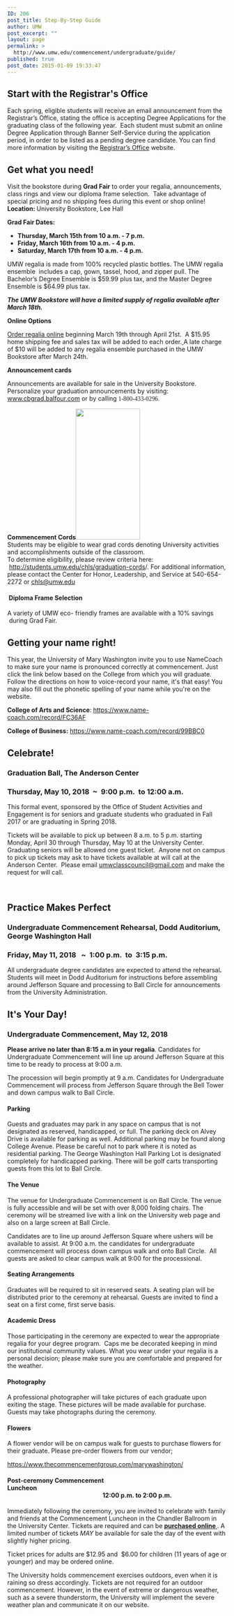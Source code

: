 ```yaml
---
ID: 206
post_title: Step-By-Step Guide
author: UMW
post_excerpt: ""
layout: page
permalink: >
  http://www.umw.edu/commencement/undergraduate/guide/
published: true
post_date: 2015-01-09 19:33:47
---
```

<h2>Start with the Registrar's Office</h2>
Each spring, eligible students will receive an email announcement from the Registrar’s Office, stating the office is accepting Degree Applications for the graduating class of the following year.  Each student must submit an online Degree Application through Banner Self-Service during the application period, in order to be listed as a pending degree candidate. You can find more information by visiting the <a href="http://academics.umw.edu/registrar/graduation-information/">Registrar’s Office</a> website.
<h2>Get what you need!</h2>
<div>Visit the bookstore during <strong>Grad Fair</strong> to order your regalia, announcements, class rings and view our diploma frame selection.  Take advantage of special pricing and no shipping fees during this event or shop online!</div>
<div></div>
<div><strong>Location: </strong>University Bookstore, Lee Hall</div>
<div>

<strong>Grad Fair Dates:  </strong>
<ul>
 	<li><strong>Thursday, March 15th from 10 a.m. - 7 p.m.</strong></li>
 	<li><strong>Friday, March 16th from 10 a.m. - 4 p.m.
</strong></li>
 	<li><strong>Saturday, March 17th from 10 a.m. - 4 p.m.</strong></li>
</ul>
UMW regalia is made from 100% recycled plastic bottles. The UMW regalia ensemble  includes a cap, gown, tassel, hood, and zipper pull. The Bachelor’s Degree Ensemble is $59.99 plus tax, and the Master Degree Ensemble is $64.99 plus tax.

<strong><em>The UMW Bookstore will have a limited supply of regalia available after March 18th<span style="color: #333333; font-family: 'Helvetica',sans-serif;">.</span></em></strong>

<strong>Online Options</strong>

</div>
<div>

<a href="https://umw.shopoakhalli.com/purchasewizard/Welcome">Order regalia online</a> beginning March 19th through April 21st.  A $15.95 home shipping fee and sales tax will be added to each order.<u> </u>A late charge of $10 will be added to any regalia ensemble purchased in the UMW Bookstore after March 24th.

<strong>Announcement cards</strong>

Announcements are available for sale in the University Bookstore. Personalize your graduation announcements by visiting: <a href="http://www.cbgrad.balfour.com">www.cbgrad.balfour.com</a> or by calling<span style="color: #212121; font-family: 'Times New Roman',serif;"> 1-800-433-0296.</span>
<div><strong>Commencement Cords</strong><a href="http://www.umw.edu/commencement/wp-content/uploads/sites/13/2015/01/cordscrop.png"><img class="size-medium wp-image-467 alignright" src="http://www.umw.edu/commencement/wp-content/uploads/sites/13/2015/01/cordscrop-148x300.png" alt="" width="148" height="300" /></a></div>
<div>Students may be eligible to wear grad cords denoting University activities and accomplishments outside of the classroom.</div>
<div>To determine eligibility, please review criteria here:  <a href="http://students.umw.edu/chls/graduation-cords">http://students.umw.edu/chls/graduation-cords</a>/. For additional information, please contact the Center for Honor, Leadership, and Service at 540-654-2272 or <a href="mailto:chls@umw.edu">chls@umw.edu</a></div>
<h4> Diploma Frame Selection</h4>
A variety of UMW eco- friendly frames are available with a 10% savings  during Grad Fair.
<h2>Getting your name right!</h2>
This year, the University of Mary Washington invite you to use NameCoach to make sure your name is pronounced correctly at commencement. Just click the link below based on the College from which you will graduate. Follow the directions on how to voice-record your name, it's that easy! You may also fill out the phonetic spelling of your name while you're on the website.

<strong>College of Arts and Science</strong>: <a href="https://www.name-coach.com/record/FC36AF">https://www.name-coach.com/record/FC36AF</a>

<strong>College of Business:</strong> <a href="https://www.name-coach.com/record/99BBC0">https://www.name-coach.com/record/99BBC0</a>
<h2>Celebrate!</h2>
</div>
<h3>Graduation Ball, The Anderson Center</h3>
<h3>Thursday, May 10, 2018  ~  9:00 p.m.  to 12:00 a.m.</h3>
This formal event, sponsored by the Office of Student Activities and Engagement is for seniors and graduate students who graduated in Fall 2017 or are graduating in Spring 2018.

Tickets will be available to pick up between 8 a.m. to 5 p.m. starting Monday, April 30 through Thursday, May 10 at the University Center. Graduating seniors will be allowed one guest ticket.  Anyone not on campus to pick up tickets may ask to have tickets available at will call at the Anderson Center.  Please email <a href="mailto:umwclasscouncil@gmail.com">umwclasscouncil@gmail.com</a> and make the request for will call.

&nbsp;
<h2>Practice Makes Perfect</h2>
<h3>Undergraduate Commencement Rehearsal, Dodd Auditorium, George Washington Hall</h3>
<h3>Friday, May 11, 2018   ~  1:00 p.m.  to  3:15 p.m.</h3>
All undergraduate degree candidates are expected to attend the rehearsal<em><strong>. </strong></em> Students will meet in Dodd Auditorium for instructions before assembling around Jefferson Square and processing to Ball Circle for announcements from the University Administration.
<h2>It's Your Day!</h2>
<h3>Undergraduate Commencement, May 12, 2018</h3>
<strong>Please arrive no later than 8:15 a.m in your regalia</strong>. Candidates for Undergraduate Commencement will line up around Jefferson Square at this time to be ready to process at 9:00 a.m.

The procession will begin promptly at 9 a.m. Candidates for Undergraduate Commencement will process from Jefferson Square through the Bell Tower and down campus walk to Ball Circle.
<h4>Parking</h4>
Guests and graduates may park in any space on campus that is not designated as reserved, handicapped, or full. The parking deck on Alvey Drive is available for parking as well. Additional parking may be found along College Avenue. Please be careful not to park where it is noted as residential parking. The George Washington Hall Parking Lot is designated completely for handicapped parking. There will be golf carts transporting guests from this lot to Ball Circle.
<h4>The Venue</h4>
The venue for Undergraduate Commencement is on Ball Circle. The venue is fully accessible and will be set with over 8,000 folding chairs. The ceremony will be streamed live with a link on the University web page and also on a large screen at Ball Circle.

Candidates are to line up around Jefferson Square where ushers will be available to assist. At 9:00 a.m. the candidates for undergraduate commencement will process down campus walk and onto Ball Circle.  All guests are asked to clear campus walk at 9:00 for the processional.
<h4>Seating Arrangements</h4>
Graduates will be required to sit in reserved seats. A seating plan will be distributed prior to the ceremony at rehearsal. Guests are invited to find a seat on a first come, first serve basis.
<h4>Academic Dress</h4>
Those participating in the ceremony are expected to wear the appropriate regalia for your degree program.  Caps me be decorated keeping in mind our institutional community values. What you wear under your regalia is a personal decision; please make sure you are comfortable and prepared for the weather.
<h4>Photography</h4>
A professional photographer will take pictures of each graduate upon exiting the stage. These pictures will be made available for purchase. Guests may take photographs during the ceremony.
<h4>Flowers</h4>
A flower vendor will be on campus walk for guests to purchase flowers for their graduate. Please pre-order flowers from our vendor;

<a href="https://www.thecommencementgroup.com/marywashington/">https://www.thecommencementgroup.com/marywashington/</a>
<h4>Post-ceremony Commencement Luncheon                                                                                                                                                                                                     12:00 p.m. to 2:00 p.m.</h4>
Immediately following the ceremony, you are invited to celebrate with family and friends at the Commencement Luncheon in the Chandler Ballroom in the University Center. Tickets are required and can be <a href="https://content-service.sodexomyway.com/media/2018%20Commencement%20menu%20and%20information%20pub_tcm165-23958.pdf?url=https://umw.sodexomyway.com/"><strong>purchased online </strong></a>. A limited number of tickets <em>MAY </em>be available for sale the day of the event with slightly higher pricing.

Ticket prices for adults are $12.95 and  $6.00 for children (11 years of age or younger) and may be ordered online.

The University holds commencement exercises outdoors, even when it is raining so dress accordingly. Tickets are not required for an outdoor commencement. However, in the event of extreme or dangerous weather, such as a severe thunderstorm, the University will implement the severe weather plan and communicate it on our website.